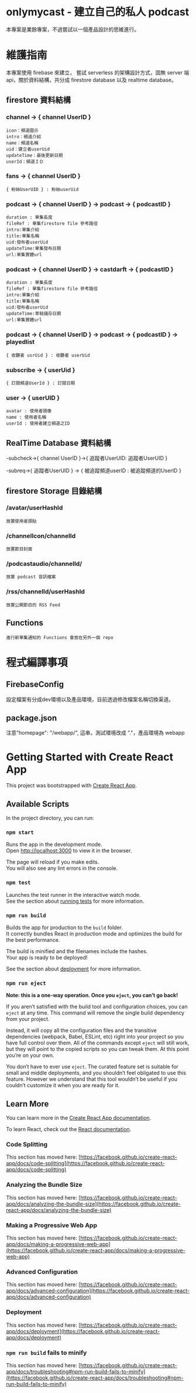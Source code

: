 # onlymycast - 建立自己的私人 podcast

本專案是業餘專案，不過嘗試以一個產品設計的思維進行。

# 維護指南

本專案使用 firebase 來建立， 嘗試 serverless 的架構設計方式，固無 server 端 api，關於資料結構，共分成 firestore database 以及 realtime database。

## firestore 資料結構

### channel -> { channel UserID }

	icon：頻道圖示
	intro：頻道介紹
	name：頻道名稱
	uid：建立者userUid
	updateTime：最後更新日期
	userId：頻道ＩＤ


### fans -> { channel UserID }

	{ 粉絲UserUID } : 粉絲userUid


### podcast -> { channel UserID } -> podcast -> { podcastID }
	
	duration : 單集長度
	fileRef : 單集firestore file 參考路徑
	intro:單集介紹
	title:單集名稱
	uid:發布者userUid
	updateTime:單集發布日期
	url:單集實體url

### podcast -> { channel UserID } -> castdarft -> { podcastID }
	
	duration : 單集長度
	fileRef : 單集firestore file 參考路徑
	intro:單集介紹
	title:單集名稱
	uid:發布者userUid
	updateTime:草稿儲存日期
	url:單集實體url


### podcast -> { channel UserID } -> podcast -> { podcastID } -> playedlist

	{ 收聽者 usrUid } : 收聽者 userUid


### subscribe -> { userUid }

	{ 訂閱頻道UserId } : 訂閱日期


### user -> { userUID }

	avatar : 使用者頭像
	name : 使用者名稱
	userId : 使用者建立頻道之ID


## RealTime Database 資料結構

-subcheck->{ channel UserID }->{ 追蹤者UserUID: 追蹤者UserUID }

-subreq->{ 追蹤者UserUID  } -> { 被追蹤頻道userID : 被追蹤頻道的UserID }

## firestore Storage 目錄結構

### /avatar/userHashId

	放置使用者頭貼

### /channelIcon/channelId

	放置節目封面

### /podcastaudio/channelId/

	放置 podcast 音訊檔案

### /rss/channelId/userHashId

	放置公開節目的 RSS Feed

## Functions

	進行新單集通知的 Functions 會放在另外一個 repo

# 程式編譯事項

## FirebaseConfig
設定檔案有分成dev環境以及產品環境，目前透過修改檔案名稱切換渠道。

## package.json

注意"homepage": "/webapp/", 這串，測試環境改成 "."，產品環境為 webapp


# Getting Started with Create React App

This project was bootstrapped with [Create React App](https://github.com/facebook/create-react-app).

## Available Scripts

In the project directory, you can run:

### `npm start`

Runs the app in the development mode.\
Open [http://localhost:3000](http://localhost:3000) to view it in the browser.

The page will reload if you make edits.\
You will also see any lint errors in the console.

### `npm test`

Launches the test runner in the interactive watch mode.\
See the section about [running tests](https://facebook.github.io/create-react-app/docs/running-tests) for more information.

### `npm run build`

Builds the app for production to the `build` folder.\
It correctly bundles React in production mode and optimizes the build for the best performance.

The build is minified and the filenames include the hashes.\
Your app is ready to be deployed!

See the section about [deployment](https://facebook.github.io/create-react-app/docs/deployment) for more information.

### `npm run eject`

**Note: this is a one-way operation. Once you `eject`, you can’t go back!**

If you aren’t satisfied with the build tool and configuration choices, you can `eject` at any time. This command will remove the single build dependency from your project.

Instead, it will copy all the configuration files and the transitive dependencies (webpack, Babel, ESLint, etc) right into your project so you have full control over them. All of the commands except `eject` will still work, but they will point to the copied scripts so you can tweak them. At this point you’re on your own.

You don’t have to ever use `eject`. The curated feature set is suitable for small and middle deployments, and you shouldn’t feel obligated to use this feature. However we understand that this tool wouldn’t be useful if you couldn’t customize it when you are ready for it.

## Learn More

You can learn more in the [Create React App documentation](https://facebook.github.io/create-react-app/docs/getting-started).

To learn React, check out the [React documentation](https://reactjs.org/).

### Code Splitting

This section has moved here: [https://facebook.github.io/create-react-app/docs/code-splitting](https://facebook.github.io/create-react-app/docs/code-splitting)

### Analyzing the Bundle Size

This section has moved here: [https://facebook.github.io/create-react-app/docs/analyzing-the-bundle-size](https://facebook.github.io/create-react-app/docs/analyzing-the-bundle-size)

### Making a Progressive Web App

This section has moved here: [https://facebook.github.io/create-react-app/docs/making-a-progressive-web-app](https://facebook.github.io/create-react-app/docs/making-a-progressive-web-app)

### Advanced Configuration

This section has moved here: [https://facebook.github.io/create-react-app/docs/advanced-configuration](https://facebook.github.io/create-react-app/docs/advanced-configuration)

### Deployment

This section has moved here: [https://facebook.github.io/create-react-app/docs/deployment](https://facebook.github.io/create-react-app/docs/deployment)

### `npm run build` fails to minify

This section has moved here: [https://facebook.github.io/create-react-app/docs/troubleshooting#npm-run-build-fails-to-minify](https://facebook.github.io/create-react-app/docs/troubleshooting#npm-run-build-fails-to-minify)
